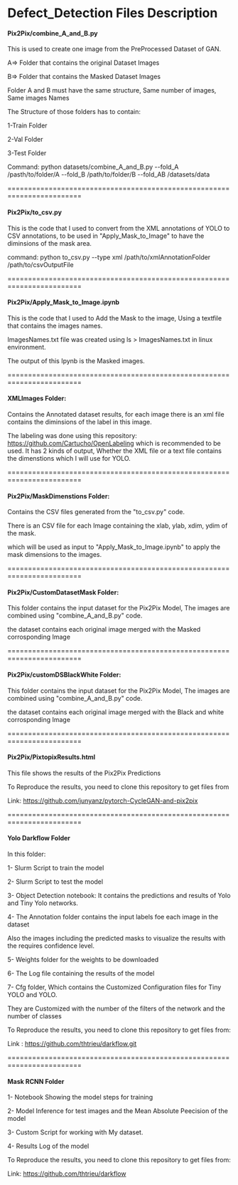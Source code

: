 # Defect_Detection Files Description

#### Pix2Pix/combine_A_and_B.py

This is used to create one image from the PreProcessed Dataset of GAN.

A=> Folder that contains the original Dataset Images

B=> Folder that contains the Masked Dataset Images

Folder A and B must have the same structure, Same number of images, Same images Names

The Structure of those folders has to contain:

1-Train Folder

2-Val Folder

3-Test Folder

Command:
python datasets/combine_A_and_B.py --fold_A /pasth/to/folder/A --fold_B /path/to/folder/B --fold_AB /datasets/data

========================================================================

#### Pix2Pix/to_csv.py

This is the code that I used to convert from the XML annotations of YOLO to CSV annotations, to be used in "Apply_Mask_to_Image" to have the diminsions of the mask area.


command:
python to_csv.py --type xml /path/to/xmlAnnotationFolder /path/to/csvOutputFile

========================================================================

#### Pix2Pix/Apply_Mask_to_Image.ipynb

This is the code that I used to Add the Mask to the image, Using a textfile that contains the images names.

ImagesNames.txt file was created using ls > ImagesNames.txt in linux environment.

The output of this Ipynb is the Masked images.

========================================================================

#### XMLImages Folder:

Contains the Annotated dataset results, for each image there is an xml file contains the diminsions of the label in this image.

The labeling was done using this repository: https://github.com/Cartucho/OpenLabeling which is recommended to be used. It has 2 kinds of output, Whether the XML file or a text file contains the dimenstions which I will use for YOLO.

========================================================================

#### Pix2Pix/MaskDimenstions Folder:

Contains the CSV files generated from the "to_csv.py" code.

There is an CSV file for each Image containing the xlab, ylab, xdim, ydim of the mask.

which will be used as input to "Apply_Mask_to_Image.ipynb" to apply the mask dimensions to the images.

========================================================================

#### Pix2Pix/CustomDatasetMask Folder:

This folder contains the input dataset for the Pix2Pix Model, The images are combined using "combine_A_and_B.py" code. 

the dataset contains each original image merged with the Masked corrosponding Image

========================================================================

#### Pix2Pix/customDSBlackWhite Folder:

This folder contains the input dataset for the Pix2Pix Model, The images are combined using "combine_A_and_B.py" code. 

the dataset contains each original image merged with the Black and white corrosponding Image

========================================================================

#### Pix2Pix/PixtopixResults.html

This file shows the results of the Pix2Pix Predictions 

To Reproduce the results, you need to clone this repository to get files from

Link: https://github.com/junyanz/pytorch-CycleGAN-and-pix2pix

========================================================================

#### Yolo Darkflow Folder

In this folder:

1- Slurm Script to train the model

2- Slurm Script to test the model

3- Object Detection notebook: It contains the predictions and results of Yolo and Tiny Yolo networks.

4- The Annotation folder contains the input labels foe each image in the dataset

   Also the images including the predicted masks to visualize the results with the requires confidence level.

5- Weights folder for the weights to be downloaded 

6- The Log file containing the results of the model

7- Cfg folder, Which contains the Customized Configuration files for Tiny YOLO and YOLO. 

   They are Customized with the number of the filters of the network and the number of classes

To Reproduce the results, you need to clone this repository to get files from:

Link : https://github.com/thtrieu/darkflow.git

========================================================================

#### Mask RCNN Folder

1- Notebook Showing the model steps for training

2- Model Inference for test images and the Mean Absolute Peecision of the model

3- Custom Script for working with My dataset.

4- Results Log of the model

To Reproduce the results, you need to clone this repository to get files from:

Link: https://github.com/thtrieu/darkflow



